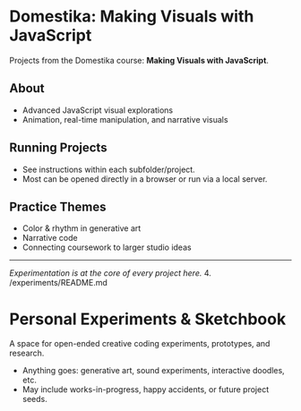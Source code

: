 # Domestika: Making Visuals with JavaScript

Projects from the Domestika course: **Making Visuals with JavaScript**.

## About

- Advanced JavaScript visual explorations
- Animation, real-time manipulation, and narrative visuals

## Running Projects

- See instructions within each subfolder/project.
- Most can be opened directly in a browser or run via a local server.

## Practice Themes

- Color & rhythm in generative art
- Narrative code
- Connecting coursework to larger studio ideas

---

*Experimentation is at the core of every project here.*
4. /experiments/README.md
# Personal Experiments & Sketchbook

A space for open-ended creative coding experiments, prototypes, and research.

- Anything goes: generative art, sound experiments, interactive doodles, etc.
- May include works-in-progress, happy accidents, or future project seeds.